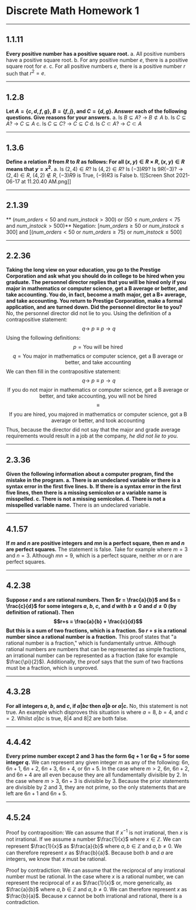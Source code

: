 <script type="text/javascript" charset="utf-8" 
src="https://cdn.mathjax.org/mathjax/latest/MathJax.js?config=TeX-AMS-MML_HTMLorMML,
https://vincenttam.github.io/javascripts/MathJaxLocal.js"></script>

# Discrete Math Homework 1
****
## 1.1.11
**Every positive number has a positive square root.**
a. All positive numbers have a positive square root.
b. For any positive number $e$, there is a positive square root for $e$.
c. For all positive numbers $e$, there is a positive number $r$
such that $r^2 = e$.
****
## 1.2.8
**Let $A = \{c, d, f, g\}$, $B = \{ f, j\}$, and $C = \{d, g\}$. Answer each of the following questions. Give reasons for your answers.**
a. Is $B \subseteq A$? $\rightarrow$ $B \not\subset A$
b. Is $C \subseteq A$? $\rightarrow$ $C \subseteq A$
c. Is $C \subseteq C$? $\rightarrow$ $C \subseteq C$
d. Is $C \subset A$? $\rightarrow$ $C \subset A$
****
## 1.3.6
**Define a relation $R$ from $R$ to $R$ as follows: For all $(x, y) ∈ R × R$, $(x, y) ∈ R$ means that $y = x^2$.**
a. Is $(2, 4) ∈ R$? Is $(4, 2) ∈ R$? Is $(−3) R 9$? Is $9 R (−3)$? $\rightarrow$ $(2,4) \in R$, $(4,2) \not\in R$, $(-3) R 9$ is True, $(-9) R 3$ is False
b. ![[Screen Shot 2021-06-17 at 11.20.40 AM.png]]
****
## 2.1.39
** $(num\_orders < 50$ and $num\_instock > 300)$ or $(50 ≤ num\_orders < 75$ and $num\_instock > 500)$**
Negation: $[num\_orders \geq 50$ or $num\_instock \leq 300]$ and $[(num\_orders < 50$ or $num\_orders \geq 75)$ or $num\_instock \leq 500]$
****
## 2.2.36
**Taking the long view on your education, you go to the Prestige Corporation and ask what you should do in college to be hired when you graduate. The personnel director replies that you will be hired only if you major in mathematics or computer science, get a B average or better, and take accounting. You do, in fact, become a math major, get a B+ average, and take accounting. You return to Prestige Corporation, make a formal application, and are turned down. Did the personnel director lie to you?**
No, the personnel director did not lie to you. Using the definition of a contrapositive statement: $$~q \to ~p \equiv p \to q$$ Using the following definitions:
$$p = \text{You will be hired}$$ $$q = \text{You major in mathematics or computer science, get a B average or better, and take accounting}$$
We can then fill in the contrapositive statement: $$~q \to ~p \equiv p \to q$$ $$\text{If you do not major in mathematics or computer science, get a B average or better, and take accounting, you will not be hired}$$ $$\equiv$$ $$\text{If you are hired, you majored in mathematics or computer science, got a B average or better, and took accounting}$$
Thus, because the director did not say that the major and grade average requirements would result in a job at the company, *he did not lie to you*.
****
## 2.3.36
**Given the following information about a computer program, find the mistake in the program. 
a. There is an undeclared variable or there is a syntax error in the first five lines. 
b. If there is a syntax error in the first five lines, then there is a missing semicolon or a variable name is misspelled. 
c. There is not a missing semicolon. 
d. There is not a misspelled variable name.**
There is an undeclared variable.
****
## 4.1.57
**If $m$ and $n$ are positive integers and $mn$ is a perfect square, then $m$ and $n$ are perfect squares.**
The statement is false. Take for example where $m=3$ and $n=3$. Although $mn=9$, which is a perfect square, neither $m$ or $n$ are perfect squares.
****
## 4.2.38
**Suppose $r$ and $s$ are rational numbers. Then $r = \frac{a}{b}$ and $s = \frac{c}{d}$ for some integers $a$, $b$, $c$, and $d$ with $b \neq 0$ and $d \neq 0$ (by definition of rational). Then $$r+s = \frac{a}{b} + \frac{c}{d}$$ But this is a sum of two fractions, which is a fraction. So $r + s$ is a rational number since a rational number is a fraction.**
This proof states that "a rational number is a fraction," which is fundamentally untrue. Although rational numbers are numbers that can be represented as simple fractions, an irrational number can be represented as a fraction (take for example $\frac{\pi}{2}$). Additionally, the proof says that the sum of two fractions must be a fraction, which is unproved.
****
## 4.3.28
**For all integers $a$, $b$, and $c$, if $a | bc$ then $a | b$ or $a | c$.**
No, this statement is not true. An example which disproves this situation is where $a=8$, $b=4$, and $c=2$. Whilst $a|bc$ is true, $8|4$ and $8|2$ are both false.
****
## 4.4.42
**Every prime number except $2$ and $3$ has the form $6q + 1$ or $6q + 5$ for some integer $q$.**
We can represent any given integer $m$ as any of the following: $6n$, $6n+1$, $6n+2$, $6n+3$, $6n+4$, or $6n+5$.
In the case where $m>2$, $6n$, $6n+2$, and $6n+4$ are all even because they are all fundamentally divisible by $2$.
In the case where $m>3$, $6n+3$ is divisible by $3$.
Because the prior statements are divisible by $2$ and $3$, they are not prime, so the only statements that are left are $6n+1$ and $6n+5$.
****
## 4.5.24
Proof by contraposition:
We can assume that if $x^{-1}$ is not irrational, then $x$ is not irrational.
If we assume a number $\frac{1}{x}$ where $x \in \mathbb{Z}$. We can represent $\frac{1}{x}$ as $\frac{a}{b}$ where $a,b \in \mathbb{Z}$ and $a,b \neq 0$. We can therefore represent $x$ as $\frac{b}{a}$. Because both $b$ and $a$ are integers, we know that $x$ must be rational.

Proof by contradiction:
We can assume that the reciprocal of any irrational number must be rational.
In the case where $x$ is a rational number, we can represent the reciprocal of $x$ as $\frac{1}{x}$ or, more generically, as $\frac{a}{b}$ where $a,b \in \mathbb{Z}$ and $a,b \neq 0$. We can therefore represent $x$ as $\frac{b}{a}$. Because $x$ cannot be both irrational and rational, there is a contradiction.

